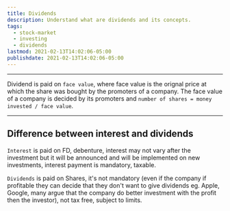 ```yaml
---
title: Dividends
description: Understand what are dividends and its concepts.
tags:
  - stock-market
  - investing
  - dividends
lastmod: 2021-02-13T14:02:06-05:00
publishdate: 2021-02-13T14:02:06-05:00
---
```


---

Dividend is paid on `face value`, where face value is the orignal price at which the share was bought by the promoters of a company. The face value of a company is decided by its promoters and `number of shares = money invested / face value`.

---

## Difference between interest and dividends

`Interest` is paid on FD, debenture, interest may not vary after the investment but it will be announced and will be implemented on new investments, interest payment is mandatory, taxable.

`Dividends` is paid on Shares, it's not mandatory (even if the company if profitable they can decide that they don't want to give dividends eg. Apple, Google, many argue that the company do better investment with the profit then the investor), not tax free, subject to limits.
